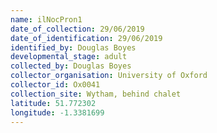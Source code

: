 ```yaml
---
name: ilNocPron1
date_of_collection: 29/06/2019
date_of_identification: 29/06/2019
identified_by: Douglas Boyes
developmental_stage: adult
collected_by: Douglas Boyes
collector_organisation: University of Oxford
collector_id: Ox0041
collection_site: Wytham, behind chalet
latitude: 51.772302
longitude: -1.3381699
---
```

